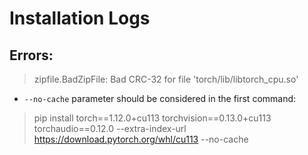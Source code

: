 # Installation Logs

## Errors:

> zipfile.BadZipFile: Bad CRC-32 for file 'torch/lib/libtorch_cpu.so'
- `--no-cache` parameter should be considered in the first command:
> pip install torch==1.12.0+cu113 torchvision==0.13.0+cu113 torchaudio==0.12.0 --extra-index-url https://download.pytorch.org/whl/cu113 --no-cache